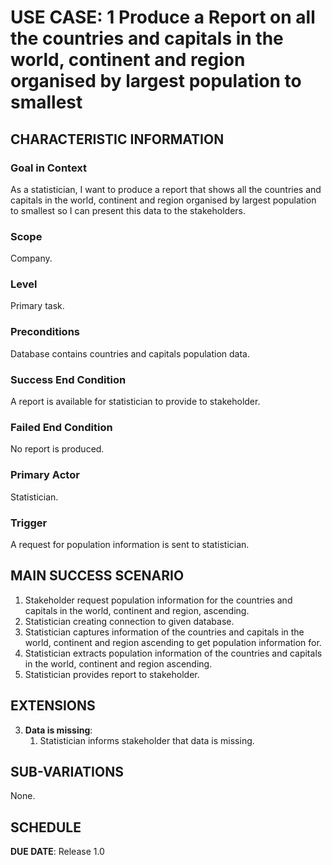 # USE CASE: 1 Produce a Report on all the countries and capitals in the world, continent and region organised by largest population to smallest

## CHARACTERISTIC INFORMATION

### Goal in Context

As a statistician, I want to produce a report that shows all the countries and capitals in the world, continent and region organised by largest population to smallest so I can present this data to the stakeholders.

### Scope

Company.

### Level

Primary task.

### Preconditions

Database contains countries and capitals population data.

### Success End Condition

A report is available for statistician to provide to stakeholder.

### Failed End Condition

No report is produced.

### Primary Actor

Statistician.

### Trigger

A request for population information is sent to statistician.

## MAIN SUCCESS SCENARIO

1. Stakeholder request population information for the countries and capitals in the world, continent and region, ascending.
2. Statistician creating connection to given database.
3. Statistician captures information of the countries and capitals in the world, continent and region ascending to get population information for.
4. Statistician extracts population information of the countries and capitals in the world, continent and region ascending.
5. Statistician provides report to stakeholder.

## EXTENSIONS

3. **Data is missing**:
    1. Statistician informs stakeholder that data is missing.

## SUB-VARIATIONS

None.

## SCHEDULE

**DUE DATE**: Release 1.0
